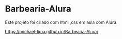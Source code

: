 # Barbearia-Alura
Este projeto foi criado com html ,css em aula com Alura.

 https://michael-lima.github.io/Barbearia-Alura/
